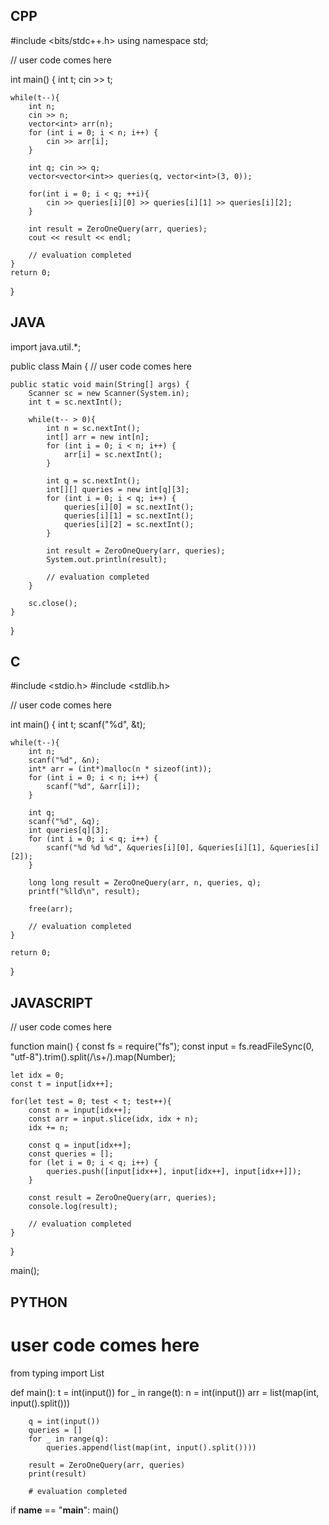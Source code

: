 ## CPP

#include <bits/stdc++.h>
using namespace std;

// user code comes here

int main() {
    int t; 
    cin >> t;

    while(t--){
        int n;
        cin >> n;
        vector<int> arr(n);
        for (int i = 0; i < n; i++) {
            cin >> arr[i];
        }

        int q; cin >> q;
        vector<vector<int>> queries(q, vector<int>(3, 0));

        for(int i = 0; i < q; ++i){
            cin >> queries[i][0] >> queries[i][1] >> queries[i][2];
        }

        int result = ZeroOneQuery(arr, queries);
        cout << result << endl;

        // evaluation completed
    }
    return 0;
}

## JAVA

import java.util.*;

public class Main {
    // user code comes here

    public static void main(String[] args) {
        Scanner sc = new Scanner(System.in);
        int t = sc.nextInt();

        while(t-- > 0){
            int n = sc.nextInt();
            int[] arr = new int[n];
            for (int i = 0; i < n; i++) {
                arr[i] = sc.nextInt();
            }

            int q = sc.nextInt();
            int[][] queries = new int[q][3];
            for (int i = 0; i < q; i++) {
                queries[i][0] = sc.nextInt();
                queries[i][1] = sc.nextInt();
                queries[i][2] = sc.nextInt();
            }

            int result = ZeroOneQuery(arr, queries);
            System.out.println(result);

            // evaluation completed
        }

        sc.close();
    }
}


## C
#include <stdio.h>
#include <stdlib.h>

// user code comes here

int main() {
    int t;
    scanf("%d", &t);

    while(t--){
        int n;
        scanf("%d", &n);
        int* arr = (int*)malloc(n * sizeof(int));
        for (int i = 0; i < n; i++) {
            scanf("%d", &arr[i]);
        }

        int q;
        scanf("%d", &q);
        int queries[q][3];
        for (int i = 0; i < q; i++) {
            scanf("%d %d %d", &queries[i][0], &queries[i][1], &queries[i][2]);
        }

        long long result = ZeroOneQuery(arr, n, queries, q);
        printf("%lld\n", result);

        free(arr);

        // evaluation completed
    }

    return 0;
}

## JAVASCRIPT

// user code comes here

function main() {
    const fs = require("fs");
    const input = fs.readFileSync(0, "utf-8").trim().split(/\s+/).map(Number);

    let idx = 0;
    const t = input[idx++];

    for(let test = 0; test < t; test++){
        const n = input[idx++];
        const arr = input.slice(idx, idx + n);
        idx += n;

        const q = input[idx++];
        const queries = [];
        for (let i = 0; i < q; i++) {
            queries.push([input[idx++], input[idx++], input[idx++]]);
        }

        const result = ZeroOneQuery(arr, queries);
        console.log(result);

        // evaluation completed
    }
}

main();


## PYTHON


# user code comes here
from typing import List

def main():
    t = int(input())
    for _ in range(t):
        n = int(input())
        arr = list(map(int, input().split()))

        q = int(input())
        queries = []
        for _ in range(q):
            queries.append(list(map(int, input().split())))

        result = ZeroOneQuery(arr, queries)
        print(result)

        # evaluation completed

if __name__ == "__main__":
    main()